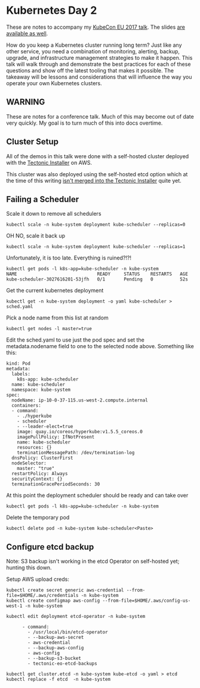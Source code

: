 # Kubernetes Day 2

These are notes to accompany my [KubeCon EU 2017 talk](https://cloudnativeeu2017.sched.com/event/9Tcw/kubernetes-day-2-cluster-operations-i-brandon-philips-coreos). The slides [are available as well](https://docs.google.com/presentation/d/1LpiWAGbK77Ha8mOxyw01VlZ18zdMSNimhsrb35sUFv8/edit?usp=sharing).

How do you keep a Kubernetes cluster running long term? Just like any other service, you need a combination of monitoring, alerting, backup, upgrade, and infrastructure management strategies to make it happen. This talk will walk through and demonstrate the best practices for each of these questions and show off the latest tooling that makes it possible. The takeaway will be lessons and considerations that will influence the way you operate your own Kubernetes clusters.

## WARNING

These are notes for a conference talk. Much of this may become out of date very quickly. My goal is to turn much of this into docs overtime.

## Cluster Setup

All of the demos in this talk were done with a self-hosted cluster deployed with the [Tectonic Installer](https://github.com/coreos/tectonic-installer#tectonic-installer) on AWS.

This cluster was also deployed using the self-hosted etcd option which at the time of this writing [isn't merged into the Tectonic Installer](https://github.com/coreos/tectonic-installer/pull/135) quite yet.

## Failing a Scheduler

Scale it down to remove all schedulers

```
kubectl scale -n kube-system deployment kube-scheduler --replicas=0
```

OH NO, scale it back up

```
kubectl scale -n kube-system deployment kube-scheduler --replicas=1
```

Unfortunately, it is too late. Everything is ruined?!?!

```
kubectl get pods -l k8s-app=kube-scheduler -n kube-system
NAME                              READY     STATUS    RESTARTS   AGE
kube-scheduler-3027616201-53jfh   0/1       Pending   0          52s
```

Get the current kubernetes deployment

```
kubectl get -n kube-system deployment -o yaml kube-scheduler > sched.yaml
```

Pick a node name from this list at random

```
kubectl get nodes -l master=true
```

Edit the sched.yaml to use just the pod spec and set the metadata.nodename field to one to the selected node above. Something like this:

```
kind: Pod
metadata:
  labels:
    k8s-app: kube-scheduler
  name: kube-scheduler
  namespace: kube-system
spec:
  nodeName: ip-10-0-37-115.us-west-2.compute.internal
  containers:
  - command:
    - ./hyperkube
    - scheduler
    - --leader-elect=true
    image: quay.io/coreos/hyperkube:v1.5.5_coreos.0
    imagePullPolicy: IfNotPresent
    name: kube-scheduler
    resources: {}
    terminationMessagePath: /dev/termination-log
  dnsPolicy: ClusterFirst
  nodeSelector:
    master: "true"
  restartPolicy: Always
  securityContext: {}
  terminationGracePeriodSeconds: 30
```

At this point the deployment scheduler should be ready and can take over

```
kubectl get pods -l k8s-app=kube-scheduler -n kube-system
```

Delete the temporary pod

```
kubectl delete pod -n kube-system kube-scheduler<Paste>
```

## Configure etcd backup

Note: S3 backup isn't working in the etcd Operator on self-hosted yet; hunting this down.

Setup AWS upload creds:

```
kubectl create secret generic aws-credential --from-file=$HOME/.aws/credentials -n kube-system
kubectl create configmap aws-config --from-file=$HOME/.aws/config-us-west-1 -n kube-system
```

```
kubectl edit deployment etcd-operator -n kube-system
```


```
      - command:
        - /usr/local/bin/etcd-operator
        - --backup-aws-secret
        - aws-credential
        - --backup-aws-config
        - aws-config
        - --backup-s3-bucket
        - tectonic-eo-etcd-backups
```

```
kubectl get cluster.etcd -n kube-system kube-etcd -o yaml > etcd
kubectl replace -f etcd  -n kube-system
```
